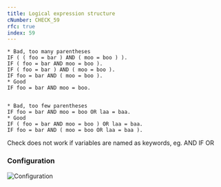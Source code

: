 ```yaml
---
title: Logical expression structure
cNumber: CHECK_59
rfc: true
index: 59
---
```


```abap
* Bad, too many parentheses
IF ( ( foo = bar ) AND ( moo = boo ) ).
IF ( foo = bar AND moo = boo ).
IF ( foo = bar ) AND ( moo = boo ).
IF foo = bar AND ( moo = boo ).
* Good
IF foo = bar AND moo = boo.


* Bad, too few parentheses
IF foo = bar AND moo = boo OR laa = baa.
* Good
IF ( foo = bar AND moo = boo ) OR laa = baa.
IF foo = bar AND ( moo = boo OR laa = baa ).
```

Check does not work if variables are named as keywords, eg. AND IF OR

### Configuration
![Configuration](/img/59_conf.png)
